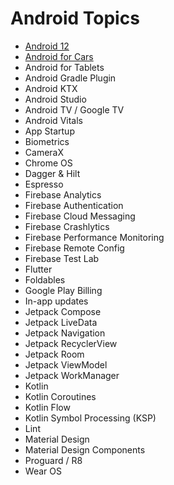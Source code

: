 # Android Topics

* [Android 12](https://medium.com/android-topics/android-12-all-official-development-resources-d5a9a3b0684d)
* [Android for Cars](https://medium.com/android-topics/android-for-cars-all-official-development-resources-73eb40c7b7d6)
* Android for Tablets
* Android Gradle Plugin
* Android KTX
* Android Studio
* Android TV / Google TV
* Android Vitals
* App Startup
* Biometrics
* CameraX
* Chrome OS
* Dagger & Hilt
* Espresso
* Firebase Analytics
* Firebase Authentication
* Firebase Cloud Messaging
* Firebase Crashlytics
* Firebase Performance Monitoring
* Firebase Remote Config
* Firebase Test Lab
* Flutter
* Foldables
* Google Play Billing
* In-app updates
* Jetpack Compose
* Jetpack LiveData
* Jetpack Navigation
* Jetpack RecyclerView
* Jetpack Room
* Jetpack ViewModel
* Jetpack WorkManager
* Kotlin
* Kotlin Coroutines
* Kotlin Flow
* Kotlin Symbol Processing (KSP)
* Lint
* Material Design
* Material Design Components
* Proguard / R8
* Wear OS
